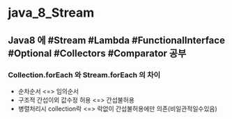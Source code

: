 # java_8_Stream 

## Java8 에 #Stream #Lambda #FunctionalInterface #Optional #Collectors #Comparator 공부

### Collection.forEach 와 Stream.forEach 의 차이
- 순차순서 <=> 임의순서
- 구조적 간섭이외 값수정 허용 <=> 간섭불허용
- 병렬처리시 collection락 <=> 락없이 간섭불허용에만 의존(비일관적일수있음)
